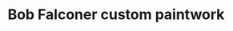 ---
title: "Bob Falconer custom paintwork"
url: /arbroath/bob-falconer-custom-paintwork/
shop: Allgemein
---